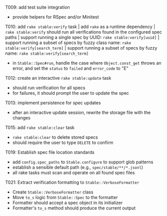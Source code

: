 T009: add test suite integration
- provide helpers for RSpec and/or Minitest

T010: add `rake stable:verify` task
| add `rake` as a runtime dependency
| `rake stable:verify` should run all verifications found in the configured spec paths
| support running a single spec by UUID: `rake stable:verify[uuid]`
| support running a subset of specs by fuzzy class name: `rake stable:verify[search_term]`
| support running a subset of specs by fuzzy name: `rake stable:verify[search_term]`
- in `Stable::Spec#run`, handle the case where `Object.const_get` throws an error, and set the `status` to `failed` and `error_code` to "E"

T012: create an interactive `rake stable:update` task
- should run verification for all specs
- for failures, it should prompt the user to update the spec

T013: implement persistence for spec updates
- after an interactive update session, rewrite the storage file with the changes

T015: add `rake stable:clear` task
- `rake stable:clear` to delete stored specs
- should require the user to type `DELETE` to confirm

T019: Establish spec file location standards
- add `config.spec_paths` to `Stable.configure` to support glob patterns
- establish a sensible default path (e.g., `spec/stable/**/*.jsonl`)
- all rake tasks must scan and operate on all found spec files

T021: Extract verification formatting to `Stable::VerboseFormatter`
- Create `Stable::VerboseFormatter` class
- Move `to_s` logic from `Stable::Spec` to the formatter
- Formatter should accept a spec object in its initializer
- Formatter's `to_s` method should produce the current output
